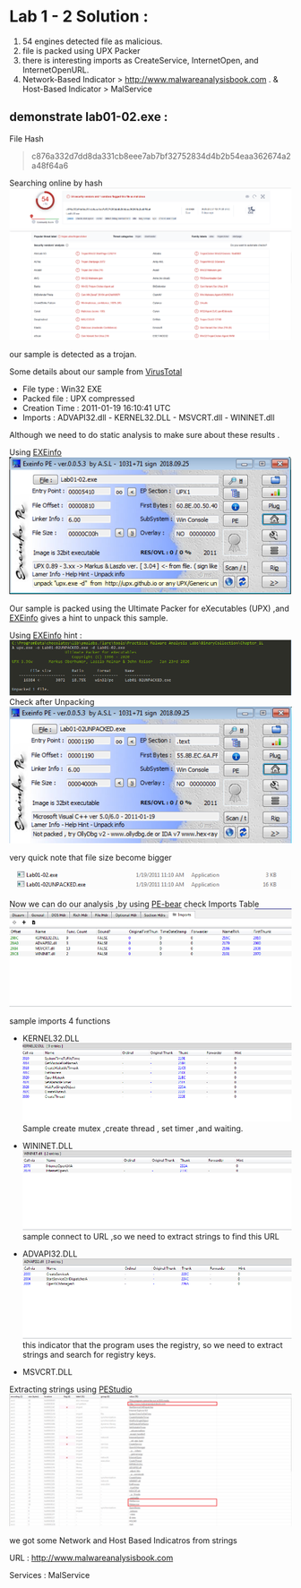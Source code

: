 # Lab 1 - 2 Solution :

1. 54 engines detected file as malicious.
2. file is packed using UPX Packer
3. there is interesting imports as CreateService, InternetOpen, and InternetOpenURL.
4. Network-Based Indicator >  http://www.malwareanalysisbook.com  . & Host-Based Indicator > MalService 

## demonstrate lab01-02.exe :

File Hash 
> c876a332d7dd8da331cb8eee7ab7bf32752834d4b2b54eaa362674a2a48f64a6

Searching online by hash 
![](Images/VT%201.png)
![](Images/VT%202.png)

our sample is detected as a trojan.

Some details about our sample from [VirusTotal](https://www.virustotal.com/gui/home/upload) 
* File type :  Win32 EXE 
* Packed file : UPX compressed 
* Creation Time : 2011-01-19 16:10:41 UTC 
* Imports : ADVAPI32.dll - KERNEL32.DLL - MSVCRT.dll - WININET.dll 

Although we need to do static analysis to make sure about these results .

Using [EXEinfo](https://exeinfo-pe.en.uptodown.com/windows)
![](Images/EXEinfo.png)

 Our sample is packed using the Ultimate Packer for eXecutables (UPX) ,and  [EXEinfo](https://exeinfo-pe.en.uptodown.com/windows) gives a hint to unpack this sample.

Using [EXEinfo](https://exeinfo-pe.en.uptodown.com/windows) hint : 
![](Images/UPX%20N.png)
Check after Unpacking
![](Images/EXEinfo%20After%20N.png)

very quick note that file size become bigger 

![](Images/diff.png)

 Now we can do our analysis ,by using [PE-bear](https://github.com/hasherezade/pe-bear) check Imports Table 
 ![](Images/Import%20address%20table.png)

 sample imports 4 functions 
  
* KERNEL32.DLL 
![](Images/KERNEL32.DLL.png)
Sample create mutex ,create thread , set timer ,and waiting.

* WININET.DLL
![](Images/WININET.DLL.png)
sample connect to URL ,so we need to extract strings to find this URL

* ADVAPI32.DLL 
![](Images/ADVAPI32.DLL.png)
this indicator that the program uses the registry, so we need to extract strings and search for registry keys.

* MSVCRT.DLL

Extracting strings using [PEStudio](https://www.winitor.com/download2)
![](Images/PEStudio.png)

we got some Network and Host Based Indicatros from strings 

URL : http://www.malwareanalysisbook.com

Services : MalService 












